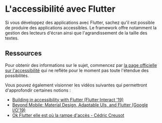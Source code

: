 # L'accessibilité avec Flutter

<script>$(document).ready(function () {
    setBreadcrumb([{"label":"Flutter"}]);
});</script>

<span data-menuitem="criteria-flutter"></span>

Si vous développez des applications avec Flutter, sachez qu'il est possible de produire des applications accessibles. Le framework offre notamment la gestion des lecteurs d'écran ainsi que l'agrandissement de la taille des textes.

## Ressources

Pour obtenir des informations sur le sujet, commencez par [la page officielle sur l'accessibilité](https://flutter.dev/docs/development/accessibility-and-localization/accessibility) qui ne reflète pour le moment pas toute l'étendue des possibilités.

Vous pouvez également visionner les vidéos suivantes qui permettront d'approfondir certaines notions :
- <a href="https://www.youtube.com/watch?v=bWbBgbmAdQs" lang="en">Building in accessibility with Flutter (Flutter Interact '19)</a>
- <a href="https://youtu.be/YSULAJf6R6M?t=584" lang="en">Beyond Mobile: Material Design, Adaptable UIs, and Flutter (Google I/O'19)</a>
- [Ok Flutter elle est où la rampe d'accès - Cédric Creusot](https://www.youtube.com/watch?v=EqInAYQMYT8)

<!--  This file is part of a11y-guidelines | Our vision of mobile & web accessibility guidelines and best practices, with valid/invalid examples.
 Copyright (C) 2016  Orange SA
 See the Creative Commons Legal Code Attribution-ShareAlike 3.0 Unported License for more details (LICENSE file). -->